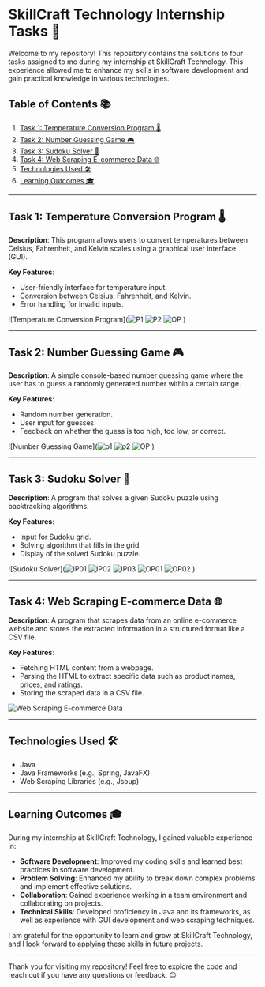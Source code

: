 # SkillCraft Technology Internship Tasks 🌟

Welcome to my repository! This repository contains the solutions to four tasks assigned to me during my internship at SkillCraft Technology. This experience allowed me to enhance my skills in software development and gain practical knowledge in various technologies.

## Table of Contents 📚

1. [Task 1: Temperature Conversion Program 🌡️](#task-1-temperature-conversion-program)
2. [Task 2: Number Guessing Game 🎮](#task-2-number-guessing-game)
3. [Task 3: Sudoku Solver 🧩](#task-3-sudoku-solver)
4. [Task 4: Web Scraping E-commerce Data 🌐](#task-4-web-scraping-e-commerce-data)
5. [Technologies Used 🛠️](#technologies-used)
6. [Learning Outcomes 🎓](#learning-outcomes)

---

## Task 1: Temperature Conversion Program 🌡️

**Description**: This program allows users to convert temperatures between Celsius, Fahrenheit, and Kelvin scales using a graphical user interface (GUI).

**Key Features**:
- User-friendly interface for temperature input.
- Conversion between Celsius, Fahrenheit, and Kelvin.
- Error handling for invalid inputs.

![Temperature Conversion Program](![P1](https://github.com/user-attachments/assets/478cdacf-95cb-489e-a823-64e103e9ca22)
![P2](https://github.com/user-attachments/assets/8970ca0b-4e9f-4855-b82b-a23eaeb5ecbf)
![OP](https://github.com/user-attachments/assets/0f30ecc0-b97e-4478-9caa-92827ea7c416)
)

---

## Task 2: Number Guessing Game 🎮

**Description**: A simple console-based number guessing game where the user has to guess a randomly generated number within a certain range.

**Key Features**:
- Random number generation.
- User input for guesses.
- Feedback on whether the guess is too high, too low, or correct.

![Number Guessing Game](![p1](https://github.com/user-attachments/assets/19a9ca37-3590-4e9a-a6a7-b719a867542d)
![p2](https://github.com/user-attachments/assets/751e9103-470a-4c82-b40f-5cfe5c53cc06)
![OP](https://github.com/user-attachments/assets/fcc9ce8d-403a-4c20-bee6-c570cad4a18c)
)

---

## Task 3: Sudoku Solver 🧩

**Description**: A program that solves a given Sudoku puzzle using backtracking algorithms.

**Key Features**:
- Input for Sudoku grid.
- Solving algorithm that fills in the grid.
- Display of the solved Sudoku puzzle.

![Sudoku Solver](![IP01](https://github.com/user-attachments/assets/22732741-280d-4222-b8cd-cd5b3c068184)
![IP02](https://github.com/user-attachments/assets/2ef34a82-ef78-4808-b3a3-cbaa88ceb670)
![IP03](https://github.com/user-attachments/assets/b69fc1b5-3457-4903-b24a-a2e1179bf2f4)
![OP01](https://github.com/user-attachments/assets/fda02baf-361e-4a68-8d29-b5861cef1934)
![OP02](https://github.com/user-attachments/assets/086dd021-a90f-4e3e-9e73-55ef3d99072d)
)

---

## Task 4: Web Scraping E-commerce Data 🌐

**Description**: A program that scrapes data from an online e-commerce website and stores the extracted information in a structured format like a CSV file.

**Key Features**:
- Fetching HTML content from a webpage.
- Parsing the HTML to extract specific data such as product names, prices, and ratings.
- Storing the scraped data in a CSV file.

![Web Scraping E-commerce Data](path/to/screenshot4.png)

---

## Technologies Used 🛠️

- Java
- Java Frameworks (e.g., Spring, JavaFX)
- Web Scraping Libraries (e.g., Jsoup)

---

## Learning Outcomes 🎓

During my internship at SkillCraft Technology, I gained valuable experience in:
- **Software Development**: Improved my coding skills and learned best practices in software development.
- **Problem Solving**: Enhanced my ability to break down complex problems and implement effective solutions.
- **Collaboration**: Gained experience working in a team environment and collaborating on projects.
- **Technical Skills**: Developed proficiency in Java and its frameworks, as well as experience with GUI development and web scraping techniques.

I am grateful for the opportunity to learn and grow at SkillCraft Technology, and I look forward to applying these skills in future projects.

---

Thank you for visiting my repository! Feel free to explore the code and reach out if you have any questions or feedback. 😊
